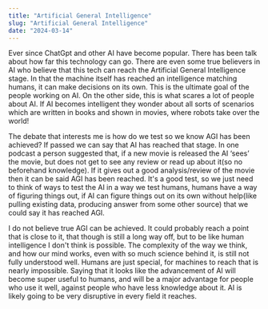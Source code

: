 ```yaml
---
title: "Artificial General Intelligence"
slug: "Artificial General Intelligence"
date: "2024-03-14"
---
```


Ever since ChatGpt and other AI have become popular. There has been talk about how far this technology can go. There are even some true believers in AI who believe that this tech can reach the Artificial General Intelligence stage. In that the machine itself has reached an intelligence matching humans, it can make decisions on its own. This is the ultimate goal of the people working on AI. On the other side, this is what scares a lot of people about AI. If AI becomes intelligent they wonder about all sorts of scenarios which are written in books and shown in movies, where robots take over the world!

The debate that interests me is how do we test so we know AGI has been achieved? If passed we can say that AI has reached that stage. In one podcast a person suggested that, if a new movie is released the AI ‘sees’ the movie, but does not get to see any review or read up about it(so no beforehand knowledge). If it gives out a good analysis/review of the movie then it can be said AGI has been reached. It's a good test, so we just need to think of ways to test the AI in a way we test humans, humans have a way of figuring things out, if AI can figure things out on its own without help(like pulling existing data, producing answer from some other source) that we could say it has reached AGI.  

I do not believe true AGI can be achieved. It could probably reach a point that is close to it, that though is still a long way off, but to be like human intelligence I don't think is possible. The complexity of the way we think, and how our mind works, even with so much science behind it, is still not fully understood well. Humans are just special, for machines to reach that is nearly impossible. Saying that it looks like the advancement of AI will become super useful to humans, and will be a major advantage for people who use it well, against people who have less knowledge about it. AI is likely going to be very disruptive in every field it reaches.
